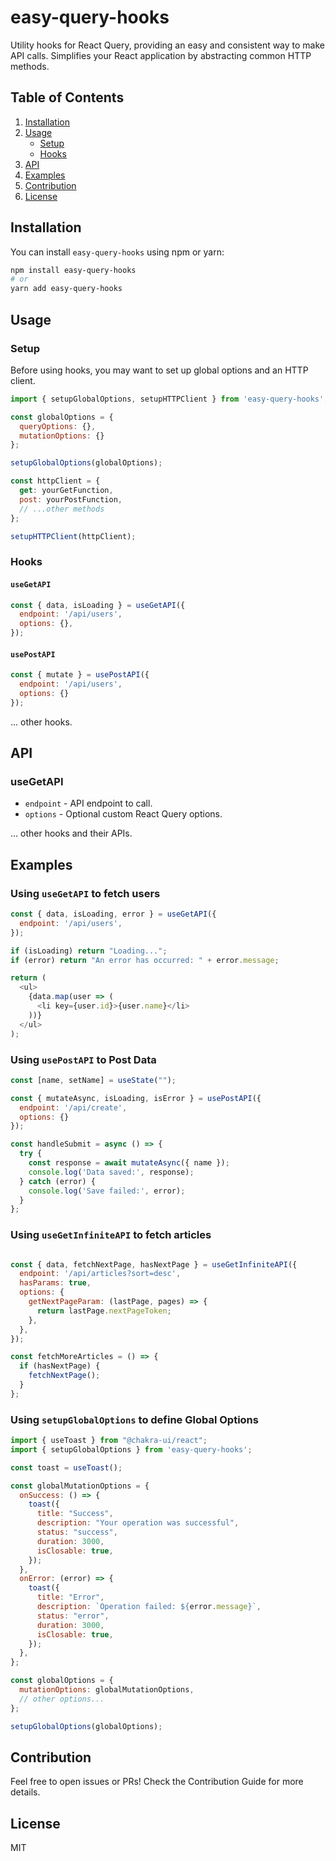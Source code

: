 
# easy-query-hooks

Utility hooks for React Query, providing an easy and consistent way to make API calls. Simplifies your React application by abstracting common HTTP methods.

## Table of Contents

1. [Installation](#installation)
2. [Usage](#usage)
    - [Setup](#setup)
    - [Hooks](#hooks)
3. [API](#api)
4. [Examples](#examples)
5. [Contribution](#contribution)
6. [License](#license)

## Installation

You can install `easy-query-hooks` using npm or yarn:

```bash
npm install easy-query-hooks
# or
yarn add easy-query-hooks
```

## Usage

### Setup

Before using hooks, you may want to set up global options and an HTTP client.

```javascript
import { setupGlobalOptions, setupHTTPClient } from 'easy-query-hooks';

const globalOptions = {
  queryOptions: {},
  mutationOptions: {}
};

setupGlobalOptions(globalOptions);

const httpClient = {
  get: yourGetFunction,
  post: yourPostFunction,
  // ...other methods
};

setupHTTPClient(httpClient);
```

### Hooks

#### `useGetAPI`

```javascript
const { data, isLoading } = useGetAPI({
  endpoint: '/api/users',
  options: {},
});
```

#### `usePostAPI`

```javascript
const { mutate } = usePostAPI({
  endpoint: '/api/users',
  options: {}
});
```

... other hooks.

## API

### useGetAPI
* `endpoint` - API endpoint to call.
* `options` - Optional custom React Query options.

... other hooks and their APIs.

## Examples

### Using `useGetAPI` to fetch users

```javascript
const { data, isLoading, error } = useGetAPI({
  endpoint: '/api/users',
});

if (isLoading) return "Loading...";
if (error) return "An error has occurred: " + error.message;

return (
  <ul>
    {data.map(user => (
      <li key={user.id}>{user.name}</li>
    ))}
  </ul>
);
```

### Using `usePostAPI` to Post Data

```javascript
const [name, setName] = useState("");

const { mutateAsync, isLoading, isError } = usePostAPI({
  endpoint: '/api/create',
  options: {}
});

const handleSubmit = async () => {
  try {
    const response = await mutateAsync({ name });
    console.log('Data saved:', response);
  } catch (error) {
    console.log('Save failed:', error);
  }
};
```



### Using `useGetInfiniteAPI` to fetch articles

```javascript

const { data, fetchNextPage, hasNextPage } = useGetInfiniteAPI({
  endpoint: '/api/articles?sort=desc',
  hasParams: true,
  options: {
    getNextPageParam: (lastPage, pages) => {
      return lastPage.nextPageToken;
    },
  },
});

const fetchMoreArticles = () => {
  if (hasNextPage) {
    fetchNextPage();
  }
};

```


### Using `setupGlobalOptions` to define Global Options

```javascript
import { useToast } from "@chakra-ui/react";
import { setupGlobalOptions } from 'easy-query-hooks';

const toast = useToast();

const globalMutationOptions = {
  onSuccess: () => {
    toast({
      title: "Success",
      description: "Your operation was successful",
      status: "success",
      duration: 3000,
      isClosable: true,
    });
  },
  onError: (error) => {
    toast({
      title: "Error",
      description: `Operation failed: ${error.message}`,
      status: "error",
      duration: 3000,
      isClosable: true,
    });
  },
};

const globalOptions = {
  mutationOptions: globalMutationOptions,
  // other options...
};

setupGlobalOptions(globalOptions);
```

## Contribution

Feel free to open issues or PRs! Check the Contribution Guide for more details.

## License

MIT

